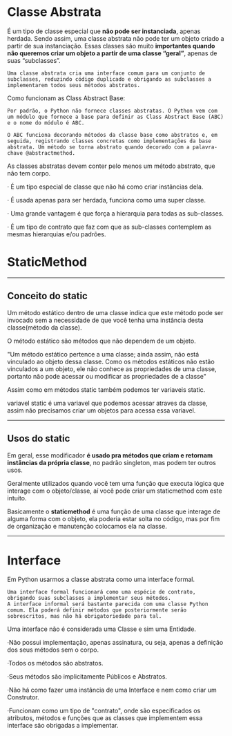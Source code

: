 # Classe Abstrata

É um tipo de classe especial que **não pode ser instanciada**, apenas herdada. Sendo assim, uma classe abstrata não pode ter um objeto criado a partir de sua instanciação. Essas classes são muito **importantes quando não queremos criar um objeto a partir de uma classe “geral”**, apenas de suas “subclasses”.


    Uma classe abstrata cria uma interface comum para um conjunto de subclasses, reduzindo código duplicado e obrigando as subclasses a implementarem todos seus métodos abstratos.

Como funcionam as Class Abstract Base:

    Por padrão, o Python não fornece classes abstratas. O Python vem com um módulo que fornece a base para definir as Class Abstract Base (ABC) e o nome do módulo é ABC.

    O ABC funciona decorando métodos da classe base como abstratos e, em seguida, registrando classes concretas como implementações da base abstrata. Um método se torna abstrato quando decorado com a palavra-chave @abstractmethod.

   As classes abstratas devem conter pelo menos um método abstrato, que não tem corpo.

·         É um tipo especial de classe que não há como criar instâncias dela.

·         É usada apenas para ser herdada, funciona como uma super classe.

·         Uma grande vantagem é que força a hierarquia para todas as sub-classes.

·         É um tipo de contrato que faz com que as sub-classes contemplem as mesmas hierarquias e/ou padrões. 

# StaticMethod
<hr>

## Conceito do static
Um método estático dentro de uma classe indica que este método pode ser invocado sem a necessidade de que você tenha uma instância desta classe(método da classe).

O método estático são métodos que não dependem de um objeto.

"Um método estático pertence a uma classe; ainda assim, não está vinculado ao objeto dessa classe. Como os métodos estáticos não estão vinculados a um objeto, ele não conhece as propriedades de uma classe, portanto não pode acessar ou modificar as propriedades de a classe"

Assim como em métodos static também podemos ter variaveis static.

variavel static é uma variavel que podemos acessar atraves da classe, assim não precisamos criar um objetos para acessa essa variavel.
<hr>

## Usos do static
Em geral, esse modificador **é usado pra métodos que criam e retornam instâncias da própria classe**, no padrão singleton, mas podem ter outros usos.

Geralmente utilizados quando você tem uma função que executa lógica que interage com o objeto/classe, aí você pode criar um staticmethod com este intuito.

Basicamente o **staticmethod** é uma função de uma classe que interage de alguma forma com o objeto, ela poderia estar solta no código, mas por fim de organização e manutenção colocamos ela na classe.

<hr>

# Interface

Em Python usarmos a classe abstrata como uma interface formal.

    Uma interface formal funcionará como uma espécie de contrato, obrigando suas subclasses a implementar seus métodos.
    A interface informal será bastante parecida com uma classe Python comum. Ela poderá definir métodos que posteriormente serão sobrescritos, mas não há obrigatoriedade para tal.


Uma interface não é considerada uma Classe e sim uma Entidade.

·Não possui implementação, apenas assinatura, ou seja, apenas a definição dos seus métodos sem o corpo.

·Todos os métodos são abstratos.

·Seus métodos são implicitamente Públicos e Abstratos.

·Não há como fazer uma instância de uma Interface e nem como criar um Construtor.

·Funcionam como um tipo de "contrato", onde são especificados os atributos, métodos e funções que as classes que implementem essa interface são obrigadas a implementar.